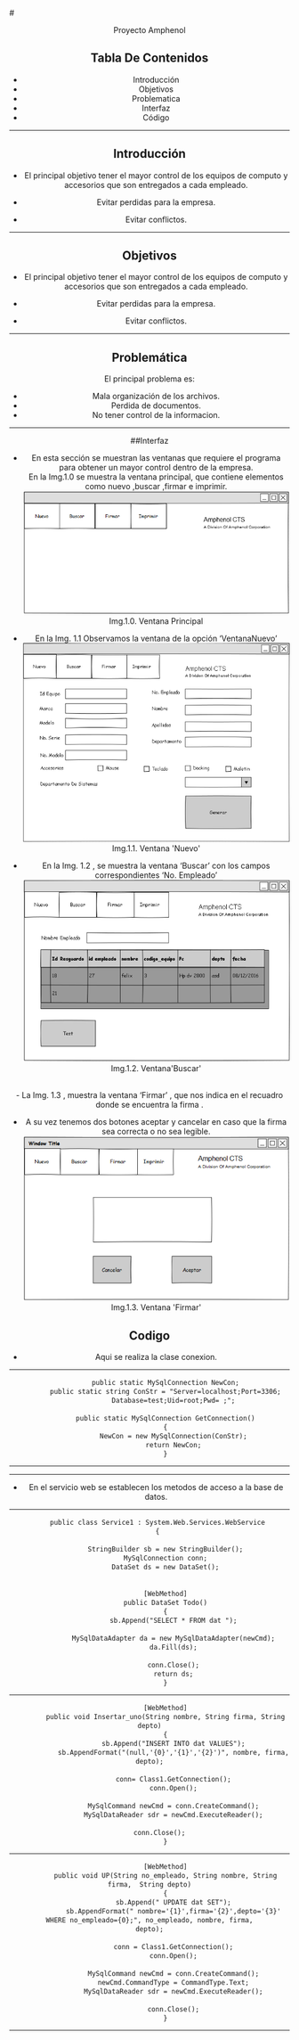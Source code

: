 
#<Center> Proyecto Amphenol


## Tabla De Contenidos

- Introducción
- Objetivos
- Problematica
- Interfaz
- Código

- - -

## Introducción
- El principal objetivo tener el mayor control de los equipos de computo y accesorios que son entregados a cada empleado.

+ Evitar perdidas para la empresa.


* Evitar conflictos.

- - -

## Objetivos
- El principal objetivo tener el mayor control de los equipos de computo y accesorios que son entregados a cada empleado.

- Evitar perdidas para la empresa.

- Evitar conflictos.
- - -
## Problemática
El principal problema es:

- Mala organización de los archivos.
- Perdida de documentos.
- No tener control de la informacion.

- - -
##Interfaz
- En esta sección se muestran las ventanas que requiere el programa para obtener un mayor control dentro de la empresa.<br>
En la Img.1.0 se muestra la ventana principal, que contiene elementos como nuevo ,buscar ,firmar e imprimir.<br>
![src='Ventana1.png'](https://github.com/Lobo10/proyecto_Amph/blob/master/ventana1.png)<br>
Img.1.0. Ventana Principal<br>

- En la Img. 1.1 Observamos la ventana de la opción ‘VentanaNuevo’<br>
![src='ventana2'](https://github.com/Lobo10/proyecto_Amph/blob/master/ventanaNuevo2.png)<br>
Img.1.1. Ventana 'Nuevo'<br>
- En la Img. 1.2 , se muestra la ventana ‘Buscar’ con los campos correspondientes ‘No. Empleado’ <br>![src='ventanaBuscar'](https://github.com/Lobo10/proyecto_Amph/blob/master/ventanaBuscarModif.png)<br>
Img.1.2. Ventana'Buscar'


<br>
- La Img. 1.3 , muestra la ventana ‘Firmar’ , que nos indica en el recuadro donde se encuentra la firma .

- A su vez tenemos dos botones aceptar y cancelar en caso que la firma sea correcta o no sea legible. <br>
![src='ventana4'](https://github.com/Lobo10/proyecto_Amph/blob/master/ventana4.png)<br>
Img.1.3. Ventana 'Firmar'<br>

## Codigo
- Aqui se realiza la clase conexion.

***
        	public static MySqlConnection NewCon;
        	public static string ConStr = "Server=localhost;Port=3306;
            	Database=test;Uid=root;Pwd= ;";

        	public static MySqlConnection GetConnection()
        	{
            	NewCon = new MySqlConnection(ConStr);
            	return NewCon;
        	}
***

- - -
- En el servicio web se establecen los metodos de  acceso a la base de datos.


***

    	public class Service1 : System.Web.Services.WebService
    	{

        	StringBuilder sb = new StringBuilder();
        	MySqlConnection conn;
        	DataSet ds = new DataSet();
    
    
        	[WebMethod]
        	public DataSet Todo()
        	{
            	sb.Append("SELECT * FROM dat ");
           
            	MySqlDataAdapter da = new MySqlDataAdapter(newCmd);
            	da.Fill(ds);

            	conn.Close();
            	return ds;
        	}
		
***
        	[WebMethod]
        	public void Insertar_uno(String nombre, String firma, String depto)
        	{
            	sb.Append("INSERT INTO dat VALUES");
            	sb.AppendFormat("(null,'{0}','{1}','{2}')", nombre, firma, depto);

            	conn= Class1.GetConnection();
            	conn.Open();

            	MySqlCommand newCmd = conn.CreateCommand();
            	MySqlDataReader sdr = newCmd.ExecuteReader();
		
            	conn.Close();       
        	}
***


        	[WebMethod]
        	public void UP(String no_empleado, String nombre, String firma,  String depto)
        	{
            	sb.Append(" UPDATE dat SET");
            	sb.AppendFormat(" nombre='{1}',firma='{2}',depto='{3}' WHERE no_empleado={0};", no_empleado, nombre, firma, 	                depto);

            	conn = Class1.GetConnection();
            	conn.Open();

            	MySqlCommand newCmd = conn.CreateCommand();
            	newCmd.CommandType = CommandType.Text;
            	MySqlDataReader sdr = newCmd.ExecuteReader();

            	conn.Close();
        	}

***
